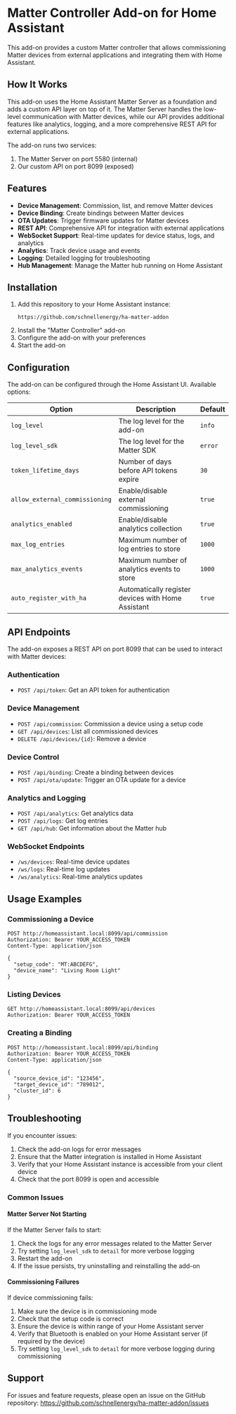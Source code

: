 # Matter Controller Add-on for Home Assistant

This add-on provides a custom Matter controller that allows commissioning Matter devices from external applications and integrating them with Home Assistant.

## How It Works

This add-on uses the Home Assistant Matter Server as a foundation and adds a custom API layer on top of it. The Matter Server handles the low-level communication with Matter devices, while our API provides additional features like analytics, logging, and a more comprehensive REST API for external applications.

The add-on runs two services:
1. The Matter Server on port 5580 (internal)
2. Our custom API on port 8099 (exposed)

## Features

- **Device Management**: Commission, list, and remove Matter devices
- **Device Binding**: Create bindings between Matter devices
- **OTA Updates**: Trigger firmware updates for Matter devices
- **REST API**: Comprehensive API for integration with external applications
- **WebSocket Support**: Real-time updates for device status, logs, and analytics
- **Analytics**: Track device usage and events
- **Logging**: Detailed logging for troubleshooting
- **Hub Management**: Manage the Matter hub running on Home Assistant

## Installation

1. Add this repository to your Home Assistant instance:
   ```
   https://github.com/schnellenergy/ha-matter-addon
   ```
2. Install the "Matter Controller" add-on
3. Configure the add-on with your preferences
4. Start the add-on

## Configuration

The add-on can be configured through the Home Assistant UI. Available options:

| Option | Description | Default |
|--------|-------------|---------|
| `log_level` | The log level for the add-on | `info` |
| `log_level_sdk` | The log level for the Matter SDK | `error` |
| `token_lifetime_days` | Number of days before API tokens expire | `30` |
| `allow_external_commissioning` | Enable/disable external commissioning | `true` |
| `analytics_enabled` | Enable/disable analytics collection | `true` |
| `max_log_entries` | Maximum number of log entries to store | `1000` |
| `max_analytics_events` | Maximum number of analytics events to store | `1000` |
| `auto_register_with_ha` | Automatically register devices with Home Assistant | `true` |

## API Endpoints

The add-on exposes a REST API on port 8099 that can be used to interact with Matter devices:

### Authentication

- `POST /api/token`: Get an API token for authentication

### Device Management

- `POST /api/commission`: Commission a device using a setup code
- `GET /api/devices`: List all commissioned devices
- `DELETE /api/devices/{id}`: Remove a device

### Device Control

- `POST /api/binding`: Create a binding between devices
- `POST /api/ota/update`: Trigger an OTA update for a device

### Analytics and Logging

- `POST /api/analytics`: Get analytics data
- `POST /api/logs`: Get log entries
- `GET /api/hub`: Get information about the Matter hub

### WebSocket Endpoints

- `/ws/devices`: Real-time device updates
- `/ws/logs`: Real-time log updates
- `/ws/analytics`: Real-time analytics updates

## Usage Examples

### Commissioning a Device

```http
POST http://homeassistant.local:8099/api/commission
Authorization: Bearer YOUR_ACCESS_TOKEN
Content-Type: application/json

{
  "setup_code": "MT:ABCDEFG",
  "device_name": "Living Room Light"
}
```

### Listing Devices

```http
GET http://homeassistant.local:8099/api/devices
Authorization: Bearer YOUR_ACCESS_TOKEN
```

### Creating a Binding

```http
POST http://homeassistant.local:8099/api/binding
Authorization: Bearer YOUR_ACCESS_TOKEN
Content-Type: application/json

{
  "source_device_id": "123456",
  "target_device_id": "789012",
  "cluster_id": 6
}
```

## Troubleshooting

If you encounter issues:

1. Check the add-on logs for error messages
2. Ensure that the Matter integration is installed in Home Assistant
3. Verify that your Home Assistant instance is accessible from your client device
4. Check that the port 8099 is open and accessible

### Common Issues

#### Matter Server Not Starting

If the Matter Server fails to start:

1. Check the logs for any error messages related to the Matter Server
2. Try setting `log_level_sdk` to `detail` for more verbose logging
3. Restart the add-on
4. If the issue persists, try uninstalling and reinstalling the add-on

#### Commissioning Failures

If device commissioning fails:

1. Make sure the device is in commissioning mode
2. Check that the setup code is correct
3. Ensure the device is within range of your Home Assistant server
4. Verify that Bluetooth is enabled on your Home Assistant server (if required by the device)
5. Try setting `log_level_sdk` to `detail` for more verbose logging during commissioning

## Support

For issues and feature requests, please open an issue on the GitHub repository:
https://github.com/schnellenergy/ha-matter-addon/issues

[aarch64-shield]: https://img.shields.io/badge/aarch64-yes-green.svg
[amd64-shield]: https://img.shields.io/badge/amd64-yes-green.svg
